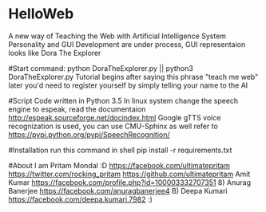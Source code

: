 # HelloWeb
A new way of Teaching the Web with Artificial Intelligence System
Personality and GUI Development are under process, GUI representaion looks like Dora The Explorer

#Start
command: python DoraTheExplorer.py || python3 DoraTheExplorer.py
Tutorial begins after saying this phrase "teach me web"
later you'd need to register yourself by simply telling your name to the AI

#Script
Code written in Python 3.5
In linux system change the speech engine to espeak, read the documentaion http://espeak.sourceforge.net/docindex.html
Google gTTS voice recognization is used, you can use CMU-Sphinx as well refer to https://pypi.python.org/pypi/SpeechRecognition/

#Installation
run this command in shell
pip install -r requirements.txt

#About
I am Pritam Mondal :D 
https://facebook.com/ultimatepritam https://twitter.com/rocking_pritam  https://github.com/ultimatepritam
Amit Kumar https://facebook.com/profile.php?id=100003332707351 8)
Anurag Banerjee https://facebook.com/anuragbanerjee4 B)
Deepa Kumari https://facebook.com/deepa.kumari.7982 :)

